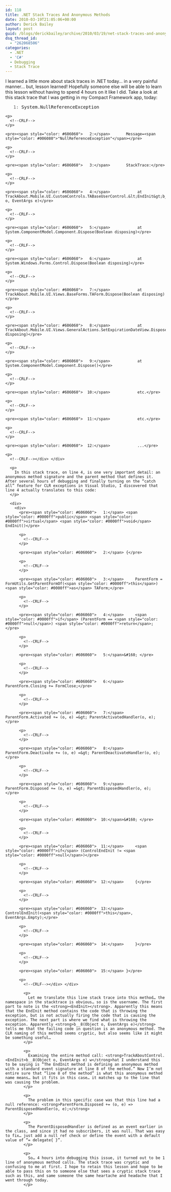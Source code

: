 ```yaml
---
id: 118
title: .NET Stack Traces And Anonymous Methods
date: 2010-03-19T21:05:06+00:00
author: Derick Bailey
layout: post
guid: /blogs/derickbailey/archive/2010/03/19/net-stack-traces-and-anonymous-methods.aspx
dsq_thread_id:
  - "262068506"
categories:
  - .NET
  - 'C#'
  - Debugging
  - Stack Trace
---
```

I learned a little more about stack traces in .NET today… in a very painful manner… but, lesson learned! Hopefully someone else will be able to learn this lesson without having to spend 4 hours on it like I did. Take a look at this stack trace that I was getting in my Compact Framework app, today:

<div>
  <div>
    <pre><span style="color: #606060">   1:</span> System.NullReferenceException</pre>
    
    <p>
      <!--CRLF-->
    </p>
    
    <pre><span style="color: #606060">   2:</span>       Message=<span style="color: #006080">"NullReferenceException"</span></pre>
    
    <p>
      <!--CRLF-->
    </p>
    
    <pre><span style="color: #606060">   3:</span>       StackTrace:</pre>
    
    <p>
      <!--CRLF-->
    </p>
    
    <pre><span style="color: #606060">   4:</span>            at TrackAbout.Mobile.UI.CustomControls.TABaseUserControl.&lt;EndInit&gt;b__8(Object o, EventArgs e)</pre>
    
    <p>
      <!--CRLF-->
    </p>
    
    <pre><span style="color: #606060">   5:</span>            at System.ComponentModel.Component.Dispose(Boolean disposing)</pre>
    
    <p>
      <!--CRLF-->
    </p>
    
    <pre><span style="color: #606060">   6:</span>            at System.Windows.Forms.Control.Dispose(Boolean disposing)</pre>
    
    <p>
      <!--CRLF-->
    </p>
    
    <pre><span style="color: #606060">   7:</span>            at TrackAbout.Mobile.UI.Views.BaseForms.TAForm.Dispose(Boolean disposing)</pre>
    
    <p>
      <!--CRLF-->
    </p>
    
    <pre><span style="color: #606060">   8:</span>            at TrackAbout.Mobile.UI.Views.GeneralActions.SetExpirationDateView.Dispose(Boolean disposing)</pre>
    
    <p>
      <!--CRLF-->
    </p>
    
    <pre><span style="color: #606060">   9:</span>            at System.ComponentModel.Component.Dispose()</pre>
    
    <p>
      <!--CRLF-->
    </p>
    
    <pre><span style="color: #606060">  10:</span>            etc.</pre>
    
    <p>
      <!--CRLF-->
    </p>
    
    <pre><span style="color: #606060">  11:</span>            etc.</pre>
    
    <p>
      <!--CRLF-->
    </p>
    
    <pre><span style="color: #606060">  12:</span>            ...</pre>
    
    <p>
      <!--CRLF--></div> </div> 
      
      <p>
        In this stack trace, on line 4, is one very important detail: an anonymous method signature and the parent method that defines it. After several hours of debugging and finally turning on the “catch all” feature for CLR exceptions in Visual Studio, I discovered that line 4 actually translates to this code:
      </p>
      
      <div>
        <div>
          <pre><span style="color: #606060">   1:</span> <span style="color: #0000ff">public</span> <span style="color: #0000ff">virtual</span> <span style="color: #0000ff">void</span> EndInit()</pre>
          
          <p>
            <!--CRLF-->
          </p>
          
          <pre><span style="color: #606060">   2:</span> {</pre>
          
          <p>
            <!--CRLF-->
          </p>
          
          <pre><span style="color: #606060">   3:</span>     ParentForm = FormUtils.GetParentFormOf(<span style="color: #0000ff">this</span>) <span style="color: #0000ff">as</span> TAForm;</pre>
          
          <p>
            <!--CRLF-->
          </p>
          
          <pre><span style="color: #606060">   4:</span>     <span style="color: #0000ff">if</span> (ParentForm == <span style="color: #0000ff">null</span>) <span style="color: #0000ff">return</span>;</pre>
          
          <p>
            <!--CRLF-->
          </p>
          
          <pre><span style="color: #606060">   5:</span>&#160; </pre>
          
          <p>
            <!--CRLF-->
          </p>
          
          <pre><span style="color: #606060">   6:</span>     ParentForm.Closing += FormClose;</pre>
          
          <p>
            <!--CRLF-->
          </p>
          
          <pre><span style="color: #606060">   7:</span>     ParentForm.Activated += (o, e) =&gt; ParentActivatedHandler(o, e);</pre>
          
          <p>
            <!--CRLF-->
          </p>
          
          <pre><span style="color: #606060">   8:</span>     ParentForm.Deactivate += (o, e) =&gt; ParentDeactivateHandler(o, e);</pre>
          
          <p>
            <!--CRLF-->
          </p>
          
          <pre><span style="color: #606060">   9:</span>     ParentForm.Disposed += (o, e) =&gt; ParentDisposedHandler(o, e); </pre>
          
          <p>
            <!--CRLF-->
          </p>
          
          <pre><span style="color: #606060">  10:</span>&#160; </pre>
          
          <p>
            <!--CRLF-->
          </p>
          
          <pre><span style="color: #606060">  11:</span>     <span style="color: #0000ff">if</span> (ControlEndInit != <span style="color: #0000ff">null</span>)</pre>
          
          <p>
            <!--CRLF-->
          </p>
          
          <pre><span style="color: #606060">  12:</span>     {</pre>
          
          <p>
            <!--CRLF-->
          </p>
          
          <pre><span style="color: #606060">  13:</span>         ControlEndInit(<span style="color: #0000ff">this</span>, EventArgs.Empty);</pre>
          
          <p>
            <!--CRLF-->
          </p>
          
          <pre><span style="color: #606060">  14:</span>     }</pre>
          
          <p>
            <!--CRLF-->
          </p>
          
          <pre><span style="color: #606060">  15:</span> }</pre>
          
          <p>
            <!--CRLF--></div> </div> 
            
            <p>
              Let me translate this line stack trace into this method… the namespace in the stacktrace is obvious… so is the username. The first part to note is the <strong><EndInit></strong>. Apparently this means that the EndInit method contains the code that is throwing the exception, but is not actually firing the code that is causing the exception. The next part is where we find what is throwing the exception. Apparently <strong>b__8(Object o, EventArgs e)</strong> tells me that the failing code in question is an anonymous method. The CLR naming of this method seems cryptic, but also seems like it might be something useful…
            </p>
            
            <p>
              Examining the entire method call: <strong>TrackAboutControl.<EndInit>b__8(Object o, EventArgs e) w</strong>hat I understand this to be saying is “The EndInit method is defining an anonymous method with a standard event signature at line 8 of the method.” Now I’m not entire sure that “line 8 of the method” is what this anonymous method name means… but it fits in this case… it matches up to the line that was causing the problem.
            </p>
            
            <p>
              The problem in this specific case was that this line had a null reference: <strong>ParentForm.Disposed += (o, e) => ParentDisposedHandler(o, e);</strong>
            </p>
            
            <p>
              The ParentDisposedHandler is defined as an event earlier in the class, and since it had no subscribers, it was null. That was easy to fix… just add a null ref check or define the event with a default value of “= delegate{ }”.
            </p>
            
            <p>
              So… 4 hours into debugging this issue, it turned out to be 1 line of anonymous method calls. The stack trace was cryptic and confusing to me at first. I hope to retain this lesson and hope to be able to pass this on to someone else that sees a cryptic stack trace such as this, and same someone the same heartache and headache that I went through today.
            </p>